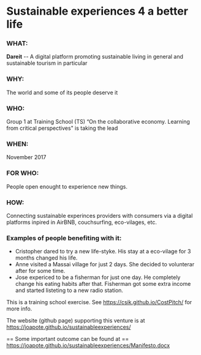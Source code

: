 # Sustainable experiences 4 a better life

### WHAT:
**Dareit** -- A digital platform promoting sustainable living in general and sustainable tourism in particular 

### WHY: 
The world and some of its people deserve it

### WHO: 
Group 1 at Training School (TS) “On the collaborative economy. Learning from critical perspectives" is taking the lead 

### WHEN: 
November 2017

### FOR WHO:
People open enought to experience new things. 

### HOW: 
Connecting sustainable experinces providers with consumers via a digital platforms inpired in AirBNB, couchsurfing, eco-vilages, etc. 

### Examples of people benefiting with it: 
* Cristopher dared to try a new life-styke. His stay at a eco-vilage for 3 months changed his life. 
* Anne visited a Massai village for just 2 days. She decided to volunterar after for some time. 
* Jose expericed to be a fisherman for just one day. He completely change his eating habits after that. Fisherman got some extra income and started listeting to a new radio station.

This is a training school exercise. See https://csik.github.io/CostPitch/ for more info. 


The website (github page) supporting this venture is at https://joapote.github.io/sustainableexperiences/ 

== Some important outcome can be found at == 
https://joapote.github.io/sustainableexperiences/Manifesto.docx

